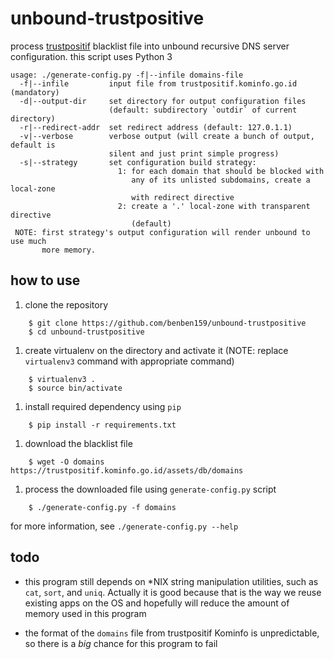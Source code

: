 # unbound-trustpositive
process [trustpositif](http://trustpositif.kominfo.go.id) blacklist file into unbound recursive DNS server configuration. this script uses Python 3 
```
usage: ./generate-config.py -f|--infile domains-file
  -f|--infile         input file from trustpositif.kominfo.go.id (mandatory)
  -d|--output-dir     set directory for output configuration files 
                      (default: subdirectory `outdir` of current directory)
  -r|--redirect-addr  set redirect address (default: 127.0.1.1)
  -v|--verbose        verbose output (will create a bunch of output, default is
                      silent and just print simple progress)
  -s|--strategy       set configuration build strategy:
                        1: for each domain that should be blocked with 
                           any of its unlisted subdomains, create a local-zone
                           with redirect directive
                        2: create a '.' local-zone with transparent directive 
                           (default)
 NOTE: first strategy's output configuration will render unbound to use much
       more memory. 
```
## how to use

1. clone the repository

```
    $ git clone https://github.com/benben159/unbound-trustpositive
    $ cd unbound-trustpositive
```

1. create virtualenv on the directory and activate it (NOTE: replace `virtualenv3` command with appropriate command)

```
    $ virtualenv3 .
    $ source bin/activate
```

1. install required dependency using `pip`

```
    $ pip install -r requirements.txt
```

1. download the blacklist file

```
    $ wget -O domains https://trustpositif.kominfo.go.id/assets/db/domains
```

1. process the downloaded file using `generate-config.py` script

```
    $ ./generate-config.py -f domains
```

for more information, see `./generate-config.py --help`

## todo

* this program still depends on *NIX string manipulation utilities, such as `cat`, `sort`, and `uniq`. Actually it is good because that is the way we reuse existing apps on the OS and hopefully will reduce the amount of memory used in this program

* the format of the `domains` file from trustpositif Kominfo is unpredictable, so there is a *big* chance for this program to fail
